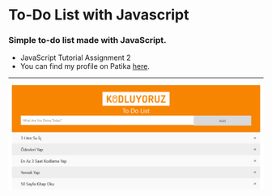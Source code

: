 # To-Do List with Javascript
### Simple to-do list made with JavaScript.
- JavaScript Tutorial Assignment 2
- You can find my profile on Patika [here](https://app.patika.dev/emreren).
---
![Patika-javascript-odev-2](./ss.png)
